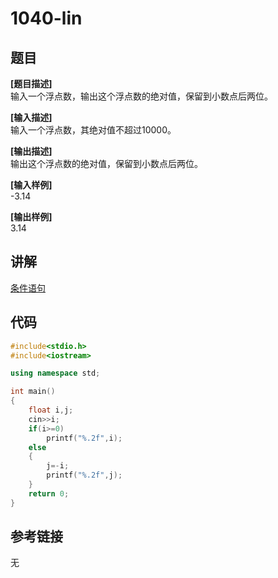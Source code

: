 # 1040-lin
## 题目  
**[题目描述]**  
输入一个浮点数，输出这个浮点数的绝对值，保留到小数点后两位。  

**[输入描述]**   
输入一个浮点数，其绝对值不超过10000。  

**[输出描述]**  
输出这个浮点数的绝对值，保留到小数点后两位。  

**[输入样例]**  
-3.14  

**[输出样例]**  
3.14  

## 讲解  
[条件语句]([1])  

## 代码  

```cpp
#include<stdio.h>
#include<iostream>

using namespace std;

int main()
{
	float i,j;
	cin>>i;
	if(i>=0)
    	printf("%.2f",i);
	else
	{
		j=-i;
		printf("%.2f",j);
	}
	return 0;
}
```

## 参考链接  
无  